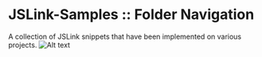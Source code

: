 # JSLink-Samples :: Folder Navigation
A collection of JSLink snippets that have been implemented on various projects.
![Alt text](/rmilton/JSLink-Samples/blob/master/Folder%20Navigation/FolderNavigation.PNG "Folder Navigation")



